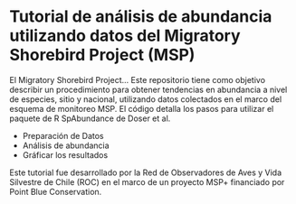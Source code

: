 # Tutorial de análisis de abundancia utilizando datos del Migratory Shorebird Project (MSP)

El Migratory Shorebird Project...
Este repositorio tiene como objetivo describir un procedimiento para obtener tendencias en abundancia a nivel de especies, sitio y nacional, utilizando datos colectados en el marco del esquema de monitoreo MSP. 
El código detalla los pasos para utilizar el paquete de R SpAbundance de Doser et al. 
- Preparación de Datos
- Análisis de abundancia
- Gráficar los resultados

Este tutorial fue desarrollado por la Red de Observadores de Aves y Vida Silvestre de Chile (ROC) en el marco de un proyecto MSP+ financiado por Point Blue Conservation.
